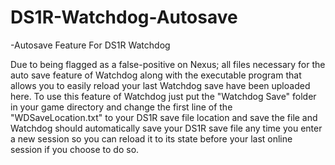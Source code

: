# DS1R-Watchdog-Autosave
-Autosave Feature For DS1R Watchdog

Due to being flagged as a false-positive on Nexus; all files necessary for the auto save feature of Watchdog along with the executable program that allows you to easily reload your last Watchdog save have been uploaded here. To use this feature of Watchdog just put the "Watchdog Save" folder in your game directory and change the first line of the "WDSaveLocation.txt" to your DS1R save file location and save the file and Watchdog should automatically save your DS1R save file any time you enter a new session so you can reload it to its state before your last online session if you choose to do so.
